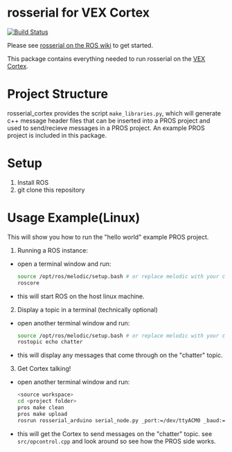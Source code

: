 # rosserial for VEX Cortex

[![Build Status](https://travis-ci.org/ros-drivers/rosserial.svg?branch=jade-devel)](https://travis-ci.org/ros-drivers/rosserial)

Please see [rosserial on the ROS wiki](http://wiki.ros.org/rosserial) to get started.

This package contains everything needed to run rosserial on the [VEX Cortex](https://www.vexrobotics.com/276-2194.html).

# Project Structure
rosserial_cortex provides the script `make_libraries.py`, which will generate c++ message header files that 
can be inserted into a PROS project and used to send/recieve messages in a PROS project. An example PROS project is included in this package.

# Setup
1. Install ROS
2. git clone this repository

# Usage Example(Linux)
This will show you how to run the "hello world" example PROS project.

1. Running a ROS instance:
  - open a terminal window and run:
    ```bash
    source /opt/ros/melodic/setup.bash # or replace melodic with your corresponding ROS version name
    roscore 
    ```
  - this will start ROS on the host linux machine.

2. Display a topic in a terminal (technically optional)
  - open another terminal window and run:
    ```bash
    source /opt/ros/melodic/setup.bash # or replace melodic with your corresponding ROS version name
    rostopic echo chatter
    ```
  - this will display any messages that come through on the "chatter" topic.

3. Get Cortex talking!
  - open another terminal window and run:
    ```bash
    <source workspace>
    cd <project folder>
    pros make clean
    pros make upload
    rosrun rosserial_arduino serial_node.py _port:=/dev/ttyACM0 _baud:=/115200
    ```
  - this will get the Cortex to send messages on the "chatter" topic. see `src/opcontrol.cpp` and look around so see how the PROS side works.

